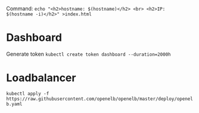 Command: `echo "<h2>hostname: $(hostname)</h2> <br> <h2>IP: $(hostname -i)</h2>" >index.html`

# Dashboard
Generate token
`kubectl create token dashboard --duration=2000h`

# Loadbalancer
`kubectl apply -f https://raw.githubusercontent.com/openelb/openelb/master/deploy/openelb.yaml`